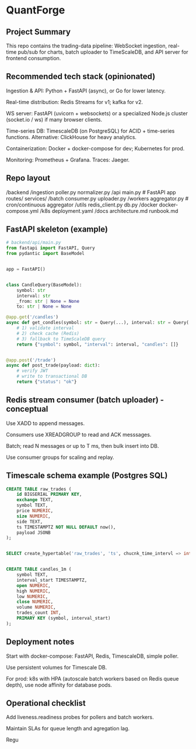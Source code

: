 # QuantForge

## Project Summary

This repo contains the trading-data pipeline: WebSocket ingestion, real-time pub/sub for charts, batch uploader to TimeScaleDB, and API server for frontend consumption.

## Recommended tech stack (opinionated)

Ingestion & API: Python + FastAPI (async), or Go for lower latency.

Real-time distribution: Redis Streams for v1; kafka for v2.

WS server: FastAPI (uvicorn + websockets) or a specialized Node.js cluster (socket.io / ws) if many browser clients.

Time-series DB: TimescaleDB (on PostgreSQL) for ACID + time-series functions. Alternative:
ClickHouse for heavy analytics.

Containerization: Docker + docker-compose for dev; Kubernetes for prod.

Monitoring: Prometheus + Grafana. Traces: Jaeger.

## Repo layout
/backend
  /ingestion
    poller.py
    normalizer.py
  /api
    main.py                # FastAPI app
    routes/
    services/
  /batch
    consumer.py
    uploader.py
  /workers
    aggregator.py          # cron/continuous aggregator
  /utils
    redis_client.py
    db.py
/docker
  docker-compose.yml
/k8s
  deployment.yaml
/docs
  architecture.md
  runbook.md

## FastAPI skeleton (example)
```python
# backend/api/main.py
from fastapi import FastAPI, Query
from pydantic import BaseModel


app = FastAPI()


class CandleQuery(BaseModel):
    symbol: str
    interval: str
    _from: str | None = None
    to: str | None = None

@app.get('/candles')
async def get_condles(symbol: str = Query(...), interval: str = Query('1m'), from_ts: str |None = None, to_ts: str | None = None):
    # 1) validate interval
    # 2) check cache (Redis)
    # 3) fallback to TimeScaleDB query
    return {"symbol": symbol, "interval": interval, "candles": []}


@app.post('/trade')
async def post_trade(payload: dict):
    # verify JWT
    # write to transactional DB
    return {"status": "ok"}
```

## Redis stream consumer (batch uploader) - conceptual

Use XADD to append messages.

Consumers use XREADGROUP to read and ACK messsages.

Batch; read N messages or up to T ms, then bulk insert into DB.

Use consumer groups for scaling and replay.

## Timescale schema example (Postgres SQL)
```sql
CREATE TABLE raw_trades (
    id BIGSERIAL PRIMARY KEY,
    exchange TEXT,
    symbol TEXT,
    price NUMERIC,
    size NUMERIC,
    side TEXT,
    ts TIMESTAMPTZ NOT NULL DEFAULT now(),
    payload JSONB
);


SELECT create_hypertable('raw_trades', 'ts', chucnk_time_intervl => interval '1 day');


CREATE TABLE candles_1m (
    symbol TEXT,
    interval_start TIMESTAMPTZ,
    open NUMERIC,
    high NUMERIC,
    low NUMERIC,
    close NUMERIC,
    volume NUMERIC,
    trades_count INT,
    PRIMARY KEY (symbol, interval_start)
);
```

## Deployment notes

Start with docker-compose: FastAPI, Redis, TimescaleDB, simple poller.

Use persistent volumes for Timescale DB.

For prod: k8s with HPA (autoscale batch workers based on Redis queue depth), use node affinity for database pods.

## Operational checklist

Add liveness.readiness probes for pollers and batch workers.

Maintain SLAs for queue length and agregation lag.

Regu